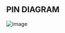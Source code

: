 PIN DIAGRAM
---------------

![image](https://user-images.githubusercontent.com/89571674/133590935-b08c4a6d-1155-4d86-b818-04e0c54e935b.png)

